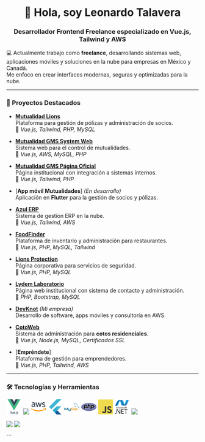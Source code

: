 <h1 align="center">👋 Hola, soy Leonardo Talavera</h1>
<h3 align="center">Desarrollador Frontend Freelance especializado en Vue.js, Tailwind y AWS</h3>

💻 Actualmente trabajo como **freelance**, desarrollando sistemas web, aplicaciones móviles y soluciones en la nube para empresas en México y Canadá.  
Me enfoco en crear interfaces modernas, seguras y optimizadas para la nube.  

---

### 🚀 Proyectos Destacados

- [**Mutualidad Lions**](https://lionsprotection.com.mx/login)  
  Plataforma para gestión de pólizas y administración de socios.  
  🔹 *Vue.js, Tailwind, PHP, MySQL*  

- [**Mutualidad GMS System Web**](https://www.mutualidadgms.com/guadalajara/)  
  Sistema web para el control de mutualidades.  
  🔹 *Vue.js, AWS, MySQL, PHP*  

- [**Mutualidad GMS Página Oficial**](https://www.mutualidadgms.com)  
  Página institucional con integración a sistemas internos.  
  🔹 *Vue.js, Tailwind, PHP*  

- [**App móvil Mutualidades**] *(En desarrollo)*  
  Aplicación en **Flutter** para la gestión de socios y pólizas.  

- [**Azul ERP**](https://amazing-capybara-41930d.netlify.app/)  
  Sistema de gestión ERP en la nube.  
  🔹 *Vue.js, Tailwind, AWS*  

- [**FoodFinder**](http://foodfinder.mx/login)  
  Plataforma de inventario y administración para restaurantes.  
  🔹 *Vue.js, PHP, MySQL, Tailwind*  

- [**Lions Protection**](https://lionsprotection.com.mx/)  
  Página corporativa para servicios de seguridad.  
  🔹 *Vue.js, PHP, MySQL*  

- [**Lydem Laboratorio**](https://lydemlaboratorio.com/)  
  Página web institucional con sistema de contacto y administración.  
  🔹 *PHP, Bootstrap, MySQL*  

- [**DevKnot**](https://devknot.com.mx/) *(Mi empresa)*  
  Desarrollo de software, apps móviles y consultoría en AWS.  

- [**CotoWeb**](https://cotoweb.devknot.com.mx/login)  
  Sistema de administración para **cotos residenciales**.  
  🔹 *Vue.js, Node.js, MySQL, Certificados SSL*  

- [**Empréndete**]  
  Plataforma de gestión para emprendedores.  
  🔹 *Vue.js, PHP, Tailwind, AWS*  

---

### 🛠️ Tecnologías y Herramientas
<p align="left"> 
  <a href="https://vuejs.org/"><img src="https://raw.githubusercontent.com/devicons/devicon/master/icons/vuejs/vuejs-original-wordmark.svg" width="40"/></a>
  <a href="https://tailwindcss.com/"><img src="https://www.vectorlogo.zone/logos/tailwindcss/tailwindcss-icon.svg" width="40"/></a>
  <a href="https://aws.amazon.com"><img src="https://raw.githubusercontent.com/devicons/devicon/master/icons/amazonwebservices/amazonwebservices-original-wordmark.svg" width="40"/></a>
  <a href="https://flutter.dev/"><img src="https://raw.githubusercontent.com/devicons/devicon/master/icons/flutter/flutter-original.svg" width="40"/></a>
  <a href="https://www.mysql.com/"><img src="https://raw.githubusercontent.com/devicons/devicon/master/icons/mysql/mysql-original-wordmark.svg" width="40"/></a>
  <a href="https://www.php.net"><img src="https://raw.githubusercontent.com/devicons/devicon/master/icons/php/php-original.svg" width="40"/></a>
  <a href="https://www.javascript.com/"><img src="https://raw.githubusercontent.com/devicons/devicon/master/icons/javascript/javascript-original.svg" width="40"/></a>
  <a href="https://dotnet.microsoft.com/"><img src="https://raw.githubusercontent.com/devicons/devicon/master/icons/dot-net/dot-net-original-wordmark.svg" width="40"/></a>
  <a href="https://www.microsoft.com/en-us/sql-server"><img src="https://www.svgrepo.com/show/303229/microsoft-sql-server-logo.svg" width="40"/></a>
</p>


<p align="left"> <a href="https://www.linkedin.com/in/leonardo-talavera"><img src="https://img.shields.io/badge/LinkedIn-0077B5?style=for-the-badge&logo=linkedin&logoColor=white"/></a> <a href="mailto:leosistema281@gmail.com"><img src="https://img.shields.io/badge/Email-D14836?style=for-the-badge&logo=gmail&logoColor=white"/></a> </p> ```
